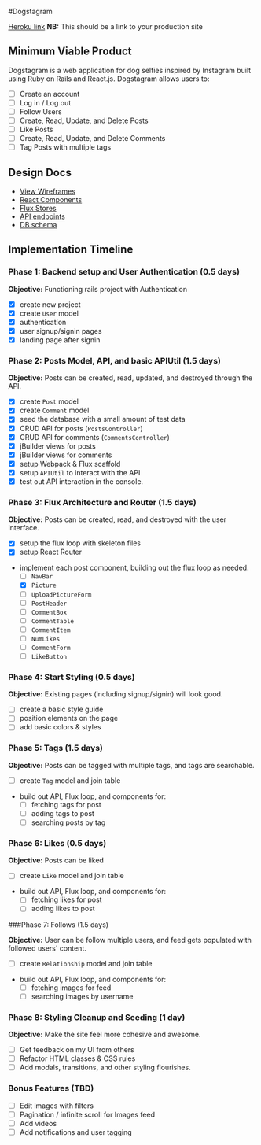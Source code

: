 #Dogstagram

[Heroku link][heroku] **NB:** This should be a link to your production site

[heroku]: http://www.herokuapp.com

## Minimum Viable Product

Dogstagram is a web application for dog selfies inspired by Instagram built
using Ruby on Rails and React.js. Dogstagram allows users to:

- [ ] Create an account
- [ ] Log in / Log out
- [ ] Follow Users
- [ ] Create, Read, Update, and Delete Posts
- [ ] Like Posts
- [ ] Create, Read, Update, and Delete Comments
- [ ] Tag Posts with multiple tags

## Design Docs
* [View Wireframes][views]
* [React Components][components]
* [Flux Stores][stores]
* [API endpoints][api-endpoints]
* [DB schema][schema]

[views]: ./docs/views.md
[components]: ./docs/components.md
[stores]: ./docs/stores.md
[api-endpoints]: ./docs/api-endpoints.md
[schema]: ./docs/schema.md

## Implementation Timeline

### Phase 1: Backend setup and User Authentication (0.5 days)

**Objective:** Functioning rails project with Authentication

- [x] create new project
- [x] create `User` model
- [x] authentication
- [x] user signup/signin pages
- [x] landing page after signin

### Phase 2: Posts Model, API, and basic APIUtil (1.5 days)

**Objective:** Posts can be created, read, updated, and destroyed through
the API.

- [x] create `Post` model
- [x] create `Comment` model
- [x] seed the database with a small amount of test data
- [x] CRUD API for posts (`PostsController`)
- [x] CRUD API for comments (`CommentsController`)
- [x] jBuilder views for posts
- [x] jBuilder views for comments
- [x] setup Webpack & Flux scaffold
- [x] setup `APIUtil` to interact with the API
- [x] test out API interaction in the console.

### Phase 3: Flux Architecture and Router (1.5 days)

**Objective:** Posts can be created, read, and destroyed with the
user interface.

- [x] setup the flux loop with skeleton files
- [x] setup React Router
- implement each post component, building out the flux loop as needed.
  - [ ] `NavBar`
  - [x] `Picture`
  - [ ] `UploadPictureForm`
  - [ ] `PostHeader`
  - [ ] `CommentBox`
  - [ ] `CommentTable`
  - [ ] `CommentItem`
  - [ ] `NumLikes`
  - [ ] `CommentForm`
  - [ ] `LikeButton`

### Phase 4: Start Styling (0.5 days)

**Objective:** Existing pages (including signup/signin) will look good.

- [ ] create a basic style guide
- [ ] position elements on the page
- [ ] add basic colors & styles

### Phase 5: Tags (1.5 days)

**Objective:** Posts can be tagged with multiple tags, and tags are searchable.

- [ ] create `Tag` model and join table
- build out API, Flux loop, and components for:
  - [ ] fetching tags for post
  - [ ] adding tags to post
  - [ ] searching posts by tag

### Phase 6: Likes (0.5 days)

**Objective:** Posts can be liked

- [ ] create `Like` model and join table
- build out API, Flux loop, and components for:
  - [ ] fetching likes for post
  - [ ] adding likes to post

###Phase 7: Follows (1.5 days)

**Objective:** User can be follow multiple users, and feed gets populated with followed users' content.

- [ ] create `Relationship` model and join table
- build out API, Flux loop, and components for:
  - [ ] fetching images for feed
  - [ ] searching images by username

### Phase 8: Styling Cleanup and Seeding (1 day)

**Objective:** Make the site feel more cohesive and awesome.

- [ ] Get feedback on my UI from others
- [ ] Refactor HTML classes & CSS rules
- [ ] Add modals, transitions, and other styling flourishes.

### Bonus Features (TBD)
- [ ] Edit images with filters
- [ ] Pagination / infinite scroll for Images feed
- [ ] Add videos
- [ ] Add notifications and user tagging

[phase-one]: ./docs/phases/phase1.md
[phase-two]: ./docs/phases/phase2.md
[phase-three]: ./docs/phases/phase3.md
[phase-four]: ./docs/phases/phase4.md
[phase-five]: ./docs/phases/phase5.md
[phase-six]: ./docs/phases/phase6.md
